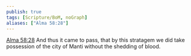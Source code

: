 ```yaml
---
publish: true
tags: [Scripture/BoM, noGraph]
aliases: ["Alma 58:28"]
---
```

[Alma 58:28](https://churchofjesuschrist.org/study/scriptures/bofm/alma/58?lang=eng&id=p28#p28) And thus it came to pass, that by this stratagem we did take possession of the city of Manti without the shedding of blood.
